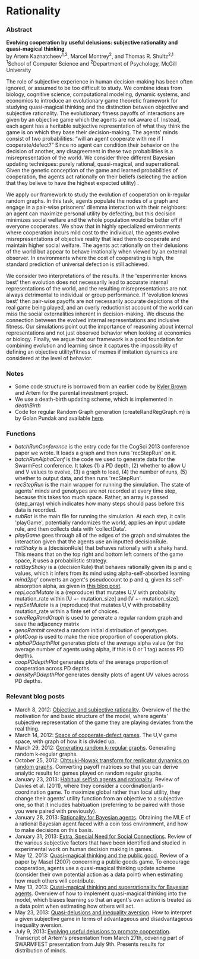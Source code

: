 Rationality
===========
<h3>Abstract</h3>
<b>Evolving cooperation by useful delusions: subjective rationality and quasi-magical thinking</b>
<br />by Artem Kaznatcheev<sup>1,2</sup>, Marcel Montrey<sup>2</sup>, and Thomas R. Shultz<sup>2,1</sup>
<br /><sup>1</sup>School of Computer Science and <sup>2</sup>Department of Psychology, McGill University

The role of subjective experience in human decision-making has been often ignored, or assumed to be
too difficult to study. We combine ideas from biology, cognitive science, computational modeling,
dynamic systems, and economics to introduce an evolutionary game theoretic framework for studying
quasi-magical thinking and the distinction between objective and subjective rationality. The
evolutionary fitness payoffs of interactions are given by an objective game which the agents are not
aware of. Instead, each agent has a heritable subjective representation of what they think the game is on
which they base their decision-making. The agents' minds consist of two probabilities: “will an agent
cooperate with me if I cooperate/defect?” Since no agent can condition their behavior on the decision
of another, any disagreement in these two probabilities is a misrepresentation of the world. We consider
three different Bayesian updating techniques: purely rational, quasi-magical, and superrational. Given
the genetic conception of the game and learned probabilities of cooperation, the agents act rationally on
their beliefs (selecting the action that they believe to have the highest expected utility) .

We apply our framework to study the evolution of cooperation on k-regular random graphs. In this task,
agents populate the nodes of a graph and engage in a pair-wise prisoners' dilemma interaction with their
neighbors: an agent can maximize personal utility by defecting, but this decision minimizes social
welfare and the whole population would be better off if everyone cooperates. We show that in highly
specialized environments where cooperation incurs mild cost to the individual, the agents evolve
misrepresentations of objective reality that lead them to cooperate and maintain higher social welfare.
The agents act rationally on their delusions of the world but appear to behave irrationally when viewed
by an external observer. In environments where the cost of cooperating is high, the standard prediction
of universal defection is still achieved.

We consider two interpretations of the results. If the 'experimenter knows best' then evolution does not
necessarily lead to accurate internal representations of the world, and the resulting misrepresentations
are not always detrimental to individual or group performance. If 'evolution knows best' then pair-wise
payoffs are not necessarily accurate depictions of the real game being played, and an overly
reductionist account of the world can miss the social externalities inherent in decision-making. We
discuss the connection between the evolved internal representations and inclusive fitness. Our
simulations point out the importance of reasoning about internal representations and not just observed
behavior when looking at economics or biology. Finally, we argue that our framework is a good
foundation for combining evolution and learning since it captures the impossibility of defining an
objective utility/fitness of memes if imitation dynamics are considered at the level of behavior.


<h3>Notes</h3>
<ul>
<li>Some code structure is borrowed from an earlier code by <a href=http://home.uchicago.edu/kjbrown/>Kyler Brown</a> and Artem for the parental investment project.
<li>We use a death-birth updating scheme, which is implemented in <i>deathBirth</i></li>
<li>Code for regular Random Graph generation (createRandRegGraph.m) is by Golan Pundak and available <a href=http://www.mathworks.com/matlabcentral/fileexchange/29786-random-regular-generator/content/randRegGraph/createRandRegGraph.m>here</a>.</li>
</ul>

<h3>Functions</h3>
<ul>
<li><i>batchRunConference</i> is the entry code for the CogSci 2013 conference paper we wrote. It loads a graph and then runs 'recStepRun' on it.</li>
<li><i>batchRunAlphaConf</i> is the code we used to generate data for the SwarmFest conference. It takes (1) a PD depth, (2) whether to allow U and V values to evolve, (3) a graph to load, (4) the number of runs, (5) whether to output data, and then runs 'recStepRun'. 
<li><i>recStepRun</i> is the main wrapper for running the simulation. The state of agents' minds and genotypes are not recorded at every time step, because this takes too much space. Rather, an array is passed (step_array) which indicates how many steps should pass before this data is recorded.</li>
<li><i>subRat</i> is the main file for running the simulation. At each step, it calls 'playGame', potentially randomizes the world, applies an input update rule, and then collects data with 'collectData'.</li>
<li><i>playGame</i> goes through all of the edges of the graph and simulates the interaction given that the agents use an inputted decisionRule.</li>
<li><i>ratShaky</i> is a (decisionRule) that behaves rationally with a shaky hand. This means that on the top right and bottom left corners of the game space, it uses a probabilistic strategy.</li>
<li><i>ratBayShaky</i> is a (decisionRule) that behaves rationally given its p and q values, which it infers from its mind using alpha-self-absorbed learning</li>
<li><i>mind2pq'</i> converts an agent's pseudocount to p and q, given its self-absorption alpha, as given in <a href=http://egtheory.wordpress.com/2013/05/13/quasi-magical-thinking-and-superrational-bayesian/>this blog post</a>.</li>
<li><i>repLocalMutate</i> is a (reproduce) that mutates U,V with probability mutation_rate within [U +- mutation_size] and [V +- mutation_size].</li>
<li><i>repSetMutate</i> is a (reproduce) that mutates U,V with probability mutation_rate within a finte set of choices.</li>
<li><i>saveRegRandGraph</i> is used to generate a regular random graph and save the adjacency matrix</li>
<li><i>genoRantnit</i> created a random initial distribution of genotypes.</li>
<li><i>plotCoop</i> is used to make the nice proportion of cooperation plots.</li>
<li><i>alphaPDdepthPlot</i> generates plots of the average alpha value (or the average number of agents using alpha, if this is 0 or 1 tag) across PD depths.</li>
<li><i>coopPDdepthPlot</i> generates plots of the average proportion of cooperation across PD depths.</li>
<li><i>densityPDdepthPlot</i> generates density plots of agent UV values across PD depths.</li>
</ul>

<h3>Relevant blog posts</h3>
<ul>
<li>March 8, 2012: <a href=http://egtheory.wordpress.com/2012/03/08/objective-subjective/>Objective and subjective rationality</a>. Overview of the the motivation for and basic structure of the model, where agents' subjective representation of the game they are playing deviates from the real thing.</li>
<li>March 14, 2012: <a href=http://egtheory.wordpress.com/2012/03/14/uv-space/>Space of cooperate-defect games</a>. The U,V game space, with graph of how it is divided up.</li>
<li>March 29, 2012: <a href=http://egtheory.wordpress.com/2012/03/29/random-regular-graphs/>Generating random k-regular graphs</a>. Generating random k-regular graphs.</li>
<li>October 25, 2012: <a href=http://egtheory.wordpress.com/2012/10/25/ohtsuki-nowak-transform/>Ohtsuki-Nowak transform for replicator dynamics on random graphs</a>. Converting payoff matrices so that you can derive analytic results for games played on random regular graphs.</li>
<li>January 23, 2013: <a href=http://egtheory.wordpress.com/2013/01/23/habitual-rationality/>Habitual selfish agents and rationality</a>. Review of Davies et al. (2011), where they consider a coordination/anti-coordination game. To maximize global rather than local utility, they change their agents' utility function from an objective to a subjective one, so that it includes habituation (preferring to be paired with those you were paired with previously).</li>
<li>January 28, 2013: <a href=http://egtheory.wordpress.com/2013/01/28/subjective-bayes/>Rationality for Bayesian agents</a>. Obtaining the MLE of a rational Bayesian agent faced with a coin toss environment, and how to make decisions on this basis.</li>
<li>January 31, 2013: <a href=http://egtheory.wordpress.com/2013/01/31/need-for-social/>Extra, Special Need for Social Connections</a>. Review of the various subjective factors that have been identified and studied in experimental work on human decision making in games.</li>
<li>May 12, 2013: <a href=http://egtheory.wordpress.com/2013/05/12/quasi-magical-thinking-and-the-public-good/>Quasi-magical thinking and the public good</a>. Review of a paper by Masel (2007) concerning a public goods game. To encourage cooperation, agents use a quasi-magical thinking update scheme (consider their own potential action as a data point) when estimating how much others will contribute.</li>
<li>May 13, 2013: <a href=http://egtheory.wordpress.com/2013/05/13/quasi-magical-thinking-and-superrational-bayesian/>Quasi-magical thinking and superrationality for Bayesian agents</a>. Overview of how to implement quasi-magical thinking into the model, which biases learning so that an agent's own action is treated as a data point when estimating how others will act.</li>
<li>May 23, 2013: <a href="http://egtheory.wordpress.com/2013/05/23/quasi-delusions-and-inequality-aversion/">Quasi-delusions and inequality aversion</a>. How to interpret a given subjective game in terms of advantageous and disadvantageous inequality aversion.
<li>July 9, 2013: <a href="http://egtheory.wordpress.com/2013/07/09/evolving-useful-delusions-to-promote-cooperation/">Evolving useful delusions to promote cooperation</a>.  Transcript of Artem's presentation from March 27th, covering part of SWARMFEST presentation from July 9th. Presents results for distribution of minds.</li>
</ul>
